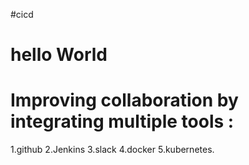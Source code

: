 
#cicd 
# hello World
# Improving collaboration by integrating multiple tools :
1.github
2.Jenkins
3.slack
4.docker
5.kubernetes.
